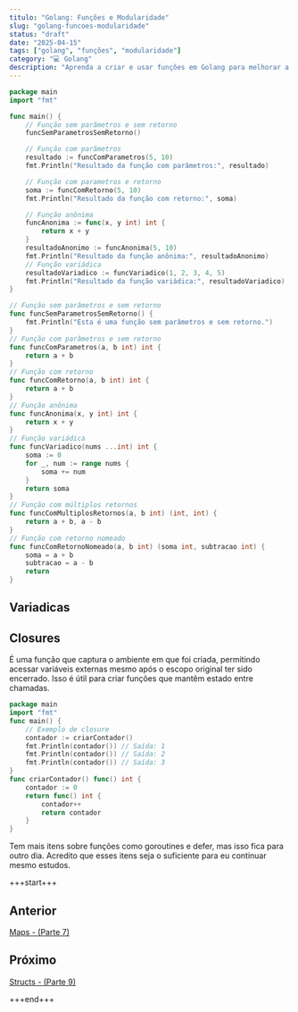 ```yaml
---
titulo: "Golang: Funções e Modularidade"
slug: "golang-funcoes-modularidade"
status: "draft"
date: "2025-04-15"
tags: ["golang", "funções", "modularidade"]
category: "💻 Golang"
description: "Aprenda a criar e usar funções em Golang para melhorar a modularidade do seu código. Descubra como passar parâmetros, retornar valores e usar funções anônimas." 
---
```


```go
package main
import "fmt"

func main() {
    // Função sem parâmetros e sem retorno
    funcSemParametrosSemRetorno()

    // Função com parâmetros
    resultado := funcComParametros(5, 10)
    fmt.Println("Resultado da função com parâmetros:", resultado)

    // Função com parametros e retorno
    soma := funcComRetorno(5, 10)
    fmt.Println("Resultado da função com retorno:", soma)

    // Função anônima
    funcAnonima := func(x, y int) int {
        return x + y
    }
    resultadoAnonimo := funcAnonima(5, 10)
    fmt.Println("Resultado da função anônima:", resultadoAnonimo)
    // Função variádica
    resultadoVariadico := funcVariadico(1, 2, 3, 4, 5)
    fmt.Println("Resultado da função variádica:", resultadoVariadico)
}

// Função sem parâmetros e sem retorno
func funcSemParametrosSemRetorno() {
    fmt.Println("Esta é uma função sem parâmetros e sem retorno.")
}
// Função com parâmetros e sem retorno
func funcComParametros(a, b int) int {
    return a + b
}
// Função com retorno
func funcComRetorno(a, b int) int {
    return a + b
}
// Função anônima
func funcAnonima(x, y int) int {
    return x + y
}
// Função variádica
func funcVariadico(nums ...int) int {
    soma := 0
    for _, num := range nums {
        soma += num
    }
    return soma
}
// Função com múltiplos retornos
func funcComMultiplosRetornos(a, b int) (int, int) {
    return a + b, a - b
}
// Função com retorno nomeado
func funcComRetornoNomeado(a, b int) (soma int, subtracao int) {
    soma = a + b
    subtracao = a - b
    return
}
```

## Variadicas


## Closures

É uma função que captura o ambiente em que foi criada, permitindo acessar variáveis externas mesmo após o escopo original ter sido encerrado. Isso é útil para criar funções que mantêm estado entre chamadas.




```go	
package main
import "fmt"
func main() {
    // Exemplo de closure
    contador := criarContador()
    fmt.Println(contador()) // Saída: 1
    fmt.Println(contador()) // Saída: 2
    fmt.Println(contador()) // Saída: 3
}
func criarContador() func() int {
    contador := 0
    return func() int {
        contador++
        return contador
    }
}
```

Tem mais itens sobre funções como goroutines e defer, mas isso fica para outro dia. Acredito que esses itens seja o suficiente para eu continuar mesmo estudos.

+++start+++

## Anterior
[Maps - (Parte 7)](7.maps)

## Próximo
[Structs - (Parte 9)](9.structs)

+++end+++

